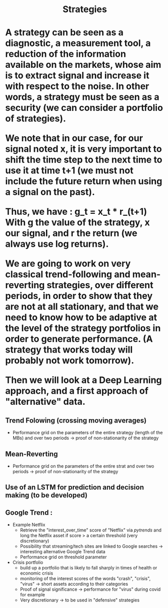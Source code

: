 <h1 align='center'> Strategies <h1>

A strategy can be seen as a diagnostic, a measurement tool, a reduction of the information available on the markets, whose aim is to extract signal and increase it with respect to the noise. In other words, a strategy must be seen as a security (we can consider a portfolio of strategies).

We note that in our case, for our signal noted x, it is very important to shift the time step to the next time to use it at time t+1 (we must not include the future return when using a signal on the past). 

Thus, we have :
g_t = x_t * r_(t+1)
With g the value of the strategy, x our signal, and r the return (we always use log returns).

We are going to work on very classical trend-following and mean-reverting strategies, over different periods, in order to show that they are not at all stationary, and that we need to know how to be adaptive at the level of the strategy portfolios in order to generate performance. (A strategy that works today will probably not work tomorrow). 

Then we will look at a Deep Learning approach, and a first approach of "alternative" data.

## Trend Folowing (crossing moving averages)
- Performance grid on the parameters of the entire strategy (length of the MBs) and over two periods -> proof of non-stationarity of the strategy

## Mean-Reverting 
- Performance grid on the parameters of the entire strat and over two periods -> proof of non-stationarity of the strategy

## Use of an LSTM for prediction and decision making (to be developed)

## Google Trend : 
- Example Netflix
  - Retrieve the "interest_over_time" score of "Netflix" via *pytrends* and long the Netflix asset if score > a certain threshold (very discretionary)
  - Possibility that streaming/tech sites are linked to Google searches -> interesting alternative Google Trend data
  - Performance grid on threshold parameter
- Crisis portfolio
  - build up a portfolio that is likely to fall sharply in times of health or economic crisis
  - monitoring of the interest scores of the words "crash", "crisis", "virus" -> short assets according to their categories
  - Proof of signal significance -> performance for "virus" during covid for example 
  - Very discretionary -> to be used in "defensive" strategies
